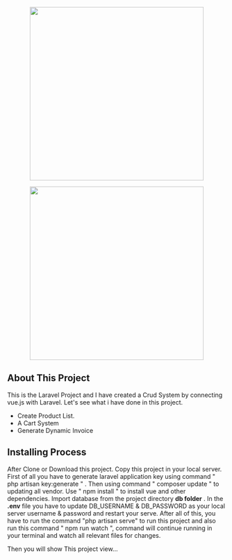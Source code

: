 <p align="center"><img src="https://res.cloudinary.com/dtfbvvkyp/image/upload/v1566331377/laravel-logolockup-cmyk-red.svg" width="400"></p>

<p align="center">
<img src="https://www.baymediasoft.com/storage/media/ypJamzghonxi7JmtXFyGgwdQZjCRe2ILInidzrOr-image(1050x450-crop).png" width="400">
</p>

## About This Project


This is the Laravel Project and I have created a Crud System by connecting vue.js with Laravel.
Let's see what i have done in this project.


- Create Product List.
- A Cart System
- Generate Dynamic Invoice 




## Installing Process

After Clone or Download this project. Copy this project in your local server. First of all you have to generate laravel application key using command " php artisan key:generate " . Then using command " composer update " to updating all vendor. Use " npm install " to install vue and other dependencies. Import database from the project directory <b>db folder</b> . In the <b>.env</b> file you have to update DB_USERNAME & DB_PASSWORD as your local server username & password and restart your serve. After all of this, you have to run the command "php artisan serve" to run this project and also run this command               " npm run watch ", command will continue running in your terminal and watch all relevant files for changes. 

Then you will show This project view...
